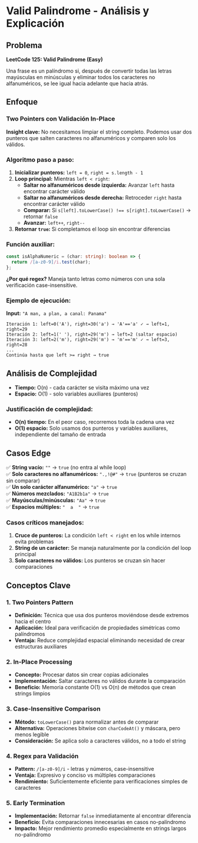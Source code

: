 # Valid Palindrome - Análisis y Explicación

## Problema

**LeetCode 125: Valid Palindrome (Easy)**

Una frase es un palíndromo si, después de convertir todas las letras mayúsculas en minúsculas y eliminar todos los caracteres no alfanuméricos, se lee igual hacia adelante que hacia atrás.

## Enfoque

### Two Pointers con Validación In-Place

**Insight clave:** No necesitamos limpiar el string completo. Podemos usar dos punteros que salten caracteres no alfanuméricos y comparen solo los válidos.

### Algoritmo paso a paso:

1. **Inicializar punteros:** `left = 0`, `right = s.length - 1`
2. **Loop principal:** Mientras `left < right`:
   - **Saltar no alfanuméricos desde izquierda:** Avanzar `left` hasta encontrar carácter válido
   - **Saltar no alfanuméricos desde derecha:** Retroceder `right` hasta encontrar carácter válido
   - **Comparar:** Si `s[left].toLowerCase() !== s[right].toLowerCase()` → retornar `false`
   - **Avanzar:** `left++`, `right--`
3. **Retornar `true`:** Si completamos el loop sin encontrar diferencias

### Función auxiliar:

```typescript
const isAlphaNumeric = (char: string): boolean => {
  return /[a-z0-9]/i.test(char);
};
```

**¿Por qué regex?** Maneja tanto letras como números con una sola verificación case-insensitive.

### Ejemplo de ejecución:

**Input:** `"A man, a plan, a canal: Panama"`

```
Iteración 1: left=0('A'), right=30('a') → 'A'=='a' ✓ → left=1, right=29
Iteración 2: left=1(' '), right=29('m') → left=2 (saltar espacio)
Iteración 3: left=2('m'), right=29('m') → 'm'=='m' ✓ → left=3, right=28
...
Continúa hasta que left >= right → true
```

## Análisis de Complejidad

- **Tiempo:** O(n) - cada carácter se visita máximo una vez
- **Espacio:** O(1) - solo variables auxiliares (punteros)

### Justificación de complejidad:

- **O(n) tiempo:** En el peor caso, recorremos toda la cadena una vez
- **O(1) espacio:** Solo usamos dos punteros y variables auxiliares, independiente del tamaño de entrada

## Casos Edge

✅ **String vacío:** `""` → `true` (no entra al while loop)  
✅ **Solo caracteres no alfanuméricos:** `".,!@#"` → `true` (punteros se cruzan sin comparar)  
✅ **Un solo carácter alfanumérico:** `"a"` → `true`  
✅ **Números mezclados:** `"A1B2b1a"` → `true`  
✅ **Mayúsculas/minúsculas:** `"Aa"` → `true`  
✅ **Espacios múltiples:** `"  a  "` → `true`

### Casos críticos manejados:

1. **Cruce de punteros:** La condición `left < right` en los while internos evita problemas
2. **String de un carácter:** Se maneja naturalmente por la condición del loop principal
3. **Solo caracteres no válidos:** Los punteros se cruzan sin hacer comparaciones

## Conceptos Clave

### **1. Two Pointers Pattern**

- **Definición:** Técnica que usa dos punteros moviéndose desde extremos hacia el centro
- **Aplicación:** Ideal para verificación de propiedades simétricas como palíndromos
- **Ventaja:** Reduce complejidad espacial eliminando necesidad de crear estructuras auxiliares

### **2. In-Place Processing**

- **Concepto:** Procesar datos sin crear copias adicionales
- **Implementación:** Saltar caracteres no válidos durante la comparación
- **Beneficio:** Memoria constante O(1) vs O(n) de métodos que crean strings limpios

### **3. Case-Insensitive Comparison**

- **Método:** `toLowerCase()` para normalizar antes de comparar
- **Alternativa:** Operaciones bitwise con `charCodeAt()` y máscara, pero menos legible
- **Consideración:** Se aplica solo a caracteres válidos, no a todo el string

### **4. Regex para Validación**

- **Pattern:** `/[a-z0-9]/i` - letras y números, case-insensitive
- **Ventaja:** Expresivo y conciso vs múltiples comparaciones
- **Rendimiento:** Suficientemente eficiente para verificaciones simples de caracteres

### **5. Early Termination**

- **Implementación:** Retornar `false` inmediatamente al encontrar diferencia
- **Beneficio:** Evita comparaciones innecesarias en casos no-palíndromo
- **Impacto:** Mejor rendimiento promedio especialmente en strings largos no-palíndromo
